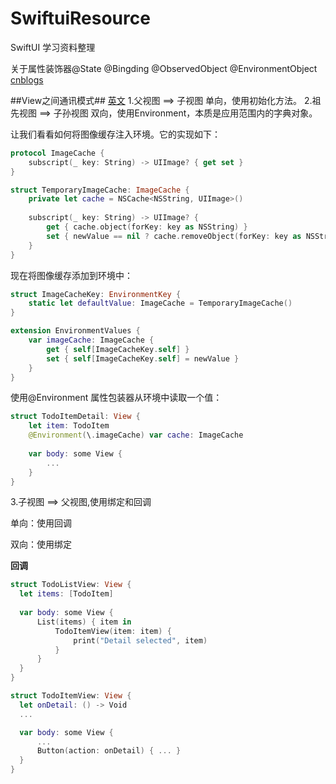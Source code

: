 # SwiftuiResource
SwiftUI 学习资料整理

关于属性装饰器@State @Bingding @ObservedObject @EnvironmentObject [cnblogs](https://www.cnblogs.com/xiaoniuzai/p/11417123.html)

##View之间通讯模式## [英文](https://www.vadimbulavin.com/passing-data-between-swiftui-views/)
1.父视图 ==> 子视图 单向，使用初始化方法。
2.祖先视图 ==> 子孙视图 双向，使用Environment，本质是应用范围内的字典对象。

让我们看看如何将图像缓存注入环境。它的实现如下：
```swift
protocol ImageCache {
    subscript(_ key: String) -> UIImage? { get set }
}

struct TemporaryImageCache: ImageCache {
    private let cache = NSCache<NSString, UIImage>()
    
    subscript(_ key: String) -> UIImage? {
        get { cache.object(forKey: key as NSString) }
        set { newValue == nil ? cache.removeObject(forKey: key as NSString) : cache.setObject(newValue!, forKey: key as NSString) }
    }
}
```
现在将图像缓存添加到环境中：
```swift
struct ImageCacheKey: EnvironmentKey {
    static let defaultValue: ImageCache = TemporaryImageCache()
}

extension EnvironmentValues {
    var imageCache: ImageCache {
        get { self[ImageCacheKey.self] }
        set { self[ImageCacheKey.self] = newValue }
    }
}
```
使用@Environment 属性包装器从环境中读取一个值：
```swift
struct TodoItemDetail: View {
    let item: TodoItem
    @Environment(\.imageCache) var cache: ImageCache
    
    var body: some View {
        ...
    }
}
```
3.子视图 ==> 父视图,使用绑定和回调

  单向：使用回调
  
  双向：使用绑定
  
  **回调** 
  
  ```swift
  struct TodoListView: View {
    let items: [TodoItem]
    
    var body: some View {
        List(items) { item in
            TodoItemView(item: item) {
                print("Detail selected", item)
            }
        }
    }
}

struct TodoItemView: View {
    let onDetail: () -> Void
    ...

    var body: some View {
        ...
        Button(action: onDetail) { ... }
    }
}
```


